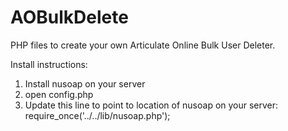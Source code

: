 # AOBulkDelete
PHP files to create your own Articulate Online Bulk User Deleter.

Install instructions:
1. Install nusoap on your server
2. open config.php
3. Update this line to point to location of nusoap on your server: require_once('../../lib/nusoap.php');
